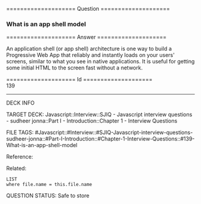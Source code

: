==================== Question ====================  

### What is an app shell model  

==================== Answer ====================  

An application shell (or app shell) architecture is one way to build a
Progressive Web App that reliably and instantly loads on your users' screens,
similar to what you see in native applications. It is useful for getting some
initial HTML to the screen fast without a network.

==================== Id ====================  
139

---

DECK INFO

TARGET DECK: Javascript::Interview::SJIQ - Javascript interview questions - sudheer jonna::Part I - Introduction::Chapter 1 - Interview Questions

FILE TAGS: #Javascript::#Interview::#SJIQ-Javascript-interview-questions-sudheer-jonna::#Part-I-Introduction::#Chapter-1-Interview-Questions::#139-What-is-an-app-shell-model

Reference:

Related:

```dataview
LIST
where file.name = this.file.name
```

QUESTION STATUS: Safe to store
